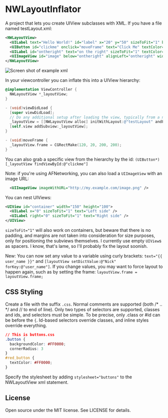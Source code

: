 # NWLayoutInflator

A project that lets you create UIView subclasses with XML. If you have a file named testLayout.xml:

```xml
<NWLayoutView>
  <UILabel text="Hello World!" id="label" x="20" y="50" sizeToFit="1" backgroundColor="#FFE0A0" />
  <UIButton id="clickme" onclick="moveFrame" text="Click Me" textColor="white" cornerRadius="5" below="label" alignLeft="label" sizeToFit="1" backgroundColor="#40FF0000" marginTop="5" borderColor="black" borderWidth="1" />
  <UILabel id="ontheright" text="on the right" sizeToFit="1" textColor="#D030A0" toRightOf="clickme" alignTop="clickme" marginLeft="10" />
  <UIImageView id="image" below="ontheright" alignLeft="ontheright" width="50" height="50" imageNamed="camera_button_blue" />
</NWLayoutView>
```

![Screen shot of example xml](https://github.com/nickwah/NWLayoutInflator/blob/master/testLayoutExample.png)

In your viewcontroller you can inflate this into a UIView hierarchy:

```objective-c
@implementation ViewController {
  NWLayoutView *_layoutView;
}

- (void)viewDidLoad {
  [super viewDidLoad];
  // Do any additional setup after loading the view, typically from a nib.
  _layoutView = [[NWLayoutView alloc] initWithLayout:@"testLayout" andFrame:self.view.bounds andDelegate:self];
  [self.view addSubview:_layoutView];
}

- (void)moveFrame {
  _layoutView.frame = CGRectMake(120, 20, 200, 200);
}
```

You can also grab a specific view from the hierarchy by the id: `(UIButton*)[_layoutView findViewById:@"clickme"]`

Note: if you're using AFNetworking, you can also load a `UIImageView` with an image URL:
```xml
  <UIImageView imageWithURL="http://my.example.com/image.png" />
```

You can nest UIViews:
```xml
<UIView id="container" width="150" height="100">
  <UILabel x="0" sizeToFit="1" text="Left side" />
  <UILabel right="0" sizeToFit="1" text="Right side" />
</UIView>
```

`sizeToFit="1"` will also work on containers, but beware that there is no padding, and margins are not taken into consideration for size purposes, only for positioning the subviews themselves. I currently use empty `UIView`s as spacers. I know, that's lame, so I'll probably fix the layout soonish.

New: You can now set any value to a variable using curly brackets: `text="{{ user_name }}"` and `[layoutView setDictValue:@"Nick" forKey:@"user_name"]`. If you change values, you may want to force layout to happen again, such as by setting the frame: `layoutView.frame = layoutView.frame;`

## CSS Styling

Create a file with the suffix `.css`. Normal comments are supported (both /* .. */ and // to end of line). Only two types of selectors are supported, classes and ids, and selectors must be simple. To be precise, only .class or #id can be before the `{`. Id-based selectors override classes, and inline styles override everything.

```css
// This is buttons.css
.button {
  backgroundColor: #FF0000;
  cornerRadius: 3
}
#red_button {
  textColor: #FF0000;
}
```

Specify the stylesheet by adding `stylesheet="buttons"` to the NWLayoutView xml statement.

## License

Open source under the MIT license. See LICENSE for details.
